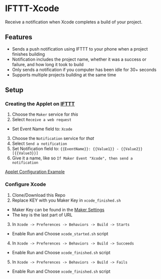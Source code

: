 # IFTTT-Xcode
Receive a notification when Xcode completes a build of your project.

## Features
* Sends a push notification using IFTTT to your phone when a project finishes building
* Notification includes the project name, whether it was a success or failure, and how long it took to build
* Only sends a notification if you computer has been idle for 30+ seconds
* Supports multiple projects building at the same time

## Setup
### Creating the Applet on [IFTTT](https://ifttt.com)
1. Choose the `Maker` service for *this*
2. Select `Receive a web request`
  * Set Event Name field to: `Xcode`
3. Choose the `Notification` service for *that*
4. Select `Send a notification`
5. Set Notification field to: `{{EventName}}: {{Value1}} - {{Value2}} [{{Value3}}]`
6. Give it a name, like so `If Maker Event "Xcode", then send a notification`

[Applet Configuration Example](https://github.com/loganisitt/IFTTT-Xcode/blob/master/Applet%20Configuration.png)

### Configure Xcode
1. Clone/Download this Repo
2. Replace KEY with you Maker Key in `xcode_finished.sh`
  * Maker Key can be found in the [Maker Settings](https://ifttt.com/services/maker/settings)
  * The key is the last part of URL
3. In `Xcode -> Preferences -> Behaviors -> Build -> Starts`
  * Enable Run and Choose `xcode_started.sh` script
4. In `Xcode -> Preferences -> Behaviors -> Build -> Succeeds`
  * Enable Run and Choose `xcode_finished.sh` script
5. In `Xcode -> Preferences -> Behaviors -> Build -> Fails`
  * Enable Run and Choose `xcode_finished.sh` script
